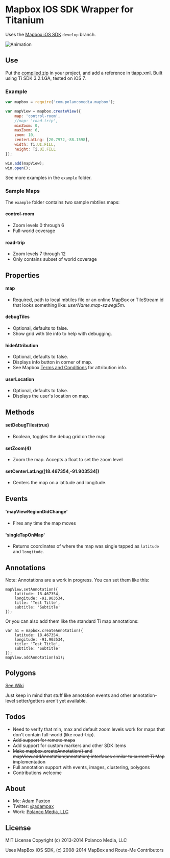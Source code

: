 # Mapbox IOS SDK Wrapper for Titanium

Uses the [Mapbox iOS SDK](https://github.com/mapbox/mapbox-ios-sdk) `develop` branch.

![Animation](https://raw.github.com/adampax/titanium-mapbox/master/screenshots/demo-ios.gif)

## Use

Put the [compiled zip](https://github.com/adampax/titanium-mapbox/tree/master/dist) in your project, and add a reference in tiapp.xml. Built using Ti SDK 3.2.1.GA, tested on iOS 7.

### Example

```javascript
var mapbox = require('com.polancomedia.mapbox');

var mapView = mapbox.createView({
    map: 'control-room',
    //map: 'road-trip',
    minZoom: 0,
    maxZoom: 6,
    zoom: 10,
    centerLatLng: [20.7972,-88.1598],
    width: Ti.UI.FILL,
    height: Ti.UI.FILL
});

win.add(mapView);
win.open();
```

See more examples in the `example` folder.

### Sample Maps
The `example` folder contains two sample mbtiles maps:

#### control-room
* Zoom levels 0 through 6
* Full-world coverage

#### road-trip
* Zoom levels 7 through 12
* Only contains subset of world coverage

## Properties

#### map
* Required, path to local mbtiles file or an online MapBox or TileStream id that looks something like: _userName.map-szwegi5m_.

#### debugTiles
* Optional, defaults to false.
* Show grid with tile info to help with debugging.

#### hideAttribution
* Optional, defaults to false.
* Displays info button in corner of map.
* See Mapbox [Terms and Conditions](https://www.mapbox.com/mapbox-ios-sdk/#attribution) for attribution info.

#### userLocation
* Optional, defaults to false.
* Displays the user's location on map.

## Methods

#### setDebugTiles(true)
* Boolean, toggles the debug grid on the map

#### setZoom(4)
* Zoom the map. Accepts a float to set the zoom level

#### setCenterLatLng([18.467354,-91.903534])
* Centers the map on a latitude and longitude.

## Events

#### 'mapViewRegionDidChange'
* Fires any time the map moves

#### 'singleTapOnMap'
* Returns coordinates of where the map was single tapped as `latitude` and `longitude`.

## Annotations
Note: Annotations are a work in progress.  You can set them like this:

```
mapView.setAnnotation({
	latitude: 18.467354,
	longitude: -91.903534,
	title: 'Test Title',
	subtitle: 'Subtitle'
});
```

Or you can also add them like the standard Ti map annotations:

```
var a1 = mapbox.createAnnotation({
	latitude: 18.467354,
	longitude: -91.903534,
	title: 'Test Title',
	subtitle: 'Subtitle'
});
mapView.addAnnotation(a1);
```

## Polygons
[See Wiki](https://github.com/adampax/titanium-mapbox/wiki/Polygons)

Just keep in mind that stuff like annotation events and other annotation-level setter/getters aren’t yet available.

## Todos
* Need to verify that min, max and default zoom levels work for maps that don't contain full-world (like road-trip).
* ~~Add support for remote maps~~
* Add support for custom markers and other SDK items
* ~~Make mapbox.createAnnotation() and mapView.addAnnotation(annotation) interfaces similar to current Ti Map implementation~~
* Full annotation support with events, images, clustering, polygons
* Contributions welcome

## About
* Me: [Adam Paxton](http://adampaxton.com)
* Twitter: [@adampax](http://twitter.com/adampax)
* Work: [Polanco Media, LLC](http://polancomedia.com)

## License
MIT License
Copyright (c) 2013-2014 Polanco Media, LLC

Uses MapBox iOS SDK, (c) 2008-2014 MapBox and Route-Me Contributors
